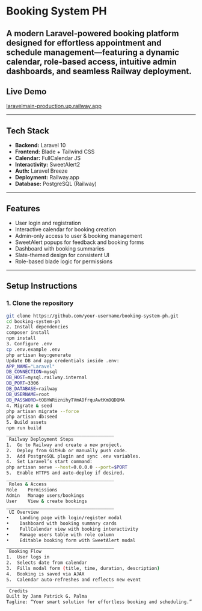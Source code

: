 #   Booking System PH

A modern Laravel-powered booking platform designed for effortless appointment and schedule management—featuring a dynamic calendar, role-based access, intuitive admin dashboards, and seamless Railway deployment.
---

##   Live Demo

  [laravelmain-production.up.railway.app]( https://laravelmain-production.up.railway.app )

---

##   Tech Stack

- **Backend:** Laravel 10
- **Frontend:** Blade + Tailwind CSS
- **Calendar:** FullCalendar JS
- **Interactivity:** SweetAlert2
- **Auth:** Laravel Breeze
- **Deployment:** Railway.app
- **Database:** PostgreSQL (Railway)

---

##   Features

-   User login and registration
-   Interactive calendar for booking creation
-   Admin-only access to user & booking management
-   SweetAlert popups for feedback and booking forms
-   Dashboard with booking summaries
-   Slate-themed design for consistent UI
-   Role-based blade logic for permissions

---

##   Setup Instructions

### 1. Clone the repository

```bash
git clone https://github.com/your-username/booking-system-ph.git
cd booking-system-ph
2. Install dependencies
composer install
npm install
3. Configure .env
cp .env.example .env
php artisan key:generate
Update DB and app credentials inside .env:
APP_NAME="Laravel"
DB_CONNECTION=mysql
DB_HOST=mysql.railway.internal
DB_PORT=3306
DB_DATABASE=railway
DB_USERNAME=root
DB_PASSWORD=tOBYWRiznihyTVmADfrquAwtKmDQDQMA
4. Migrate & seed
php artisan migrate --force
php artisan db:seed
5. Build assets
npm run build
________________________________________
 Railway Deployment Steps
1.	Go to Railway and create a new project.
2.	Deploy from GitHub or manually push code.
3.	Add PostgreSQL plugin and sync .env variables.
4.	Set Laravel’s start command:
php artisan serve --host=0.0.0.0 --port=$PORT
5.	Enable HTTPS and auto-deploy if desired.
________________________________________
 Roles & Access
Role	Permissions
Admin	Manage users/bookings
User	View & create bookings
________________________________________
 UI Overview
•	 Landing page with login/register modal
•	 Dashboard with booking summary cards
•	 FullCalendar view with booking interactivity
•	 Manage users table with role column
•	 Editable booking form with SweetAlert modal
________________________________________
 Booking Flow
1.	User logs in
2.	Selects date from calendar
3.	Fills modal form (title, time, duration, description)
4.	Booking is saved via AJAX
5.	Calendar auto-refreshes and reflects new event
________________________________________
 Credits
Built by Jann Patrick G. Palma
Tagline: “Your smart solution for effortless booking and scheduling.”

